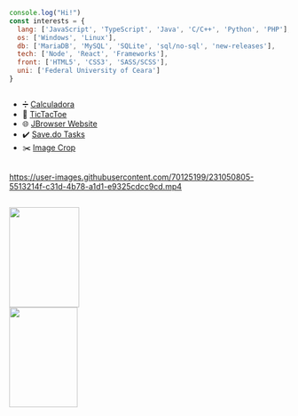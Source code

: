 ```js
console.log("Hi!")
const interests = {
  lang: ['JavaScript', 'TypeScript', 'Java', 'C/C++', 'Python', 'PHP'],
  os: ['Windows', 'Linux'],
  db: ['MariaDB', 'MySQL', 'SQLite', 'sql/no-sql', 'new-releases'],
  tech: ['Node', 'React', 'Frameworks'],
  front: ['HTML5', 'CSS3', 'SASS/SCSS'],
  uni: ['Federal University of Ceara']
}
```
##
- ➗ [Calculadora](https://jairo2k5.github.io/javascript-calculator/)
- 🧩 [TicTacToe](https://jairo2k5.github.io/tictactoe/)
- 🌐 [JBrowser Website](http://jbrowser-website.vercel.app/)
- ✔️ [Save.do Tasks](https://codepen.io/jairosilva2005/full/QWvydEd)
- ✂️ [Image Crop](http://image-crop-blush.vercel.app/)
##

https://user-images.githubusercontent.com/70125199/231050805-5513214f-c31d-4b78-a1d1-e9325cdcc9cd.mp4
  
##
<div>
  <img src="https://github-readme-stats.vercel.app/api?username=jairo2k5&show_icons=true&theme=light" width="50%" height="180em">
  <img src="https://github-readme-stats.vercel.app/api/top-langs/?username=jairo2k5&layout=compact&theme=light&hide=html" width="49.5%" height="180em">
</div>

